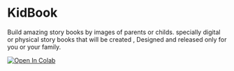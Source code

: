 # KidBook
Build amazing story books by images of parents or childs.
specially digital or physical story books that will be created , Designed and released only for you or your family.

[![Open In Colab](https://colab.research.google.com/assets/colab-badge.svg)](https://colab.research.google.com/github/masuodheidari/KidBook/blob/main/ColabNotebooks/KidBook.ipynb#scrollTo=G9BdiCppV6AS)
